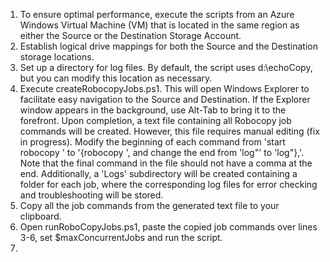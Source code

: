 1. To ensure optimal performance, execute the scripts from an Azure Windows Virtual Machine (VM) that is located in the same region as either the Source or the Destination Storage Account.
2. Establish logical drive mappings for both the Source and the Destination storage locations.
3. Set up a directory for log files. By default, the script uses d:\echoCopy, but you can modify this location as necessary.
4. Execute createRobocopyJobs.ps1. This will open Windows Explorer to facilitate easy navigation to the Source and Destination. If the Explorer window appears in the background, use Alt-Tab to bring it to the forefront. Upon completion, a text file containing all Robocopy job commands will be created. However, this file requires manual editing (fix in progress). Modify the beginning of each command from 'start robocopy ' to '{robocopy ', and change the end from 'log"' to 'log"},'. Note that the final command in the file should not have a comma at the end. Additionally, a 'Logs' subdirectory will be created containing a folder for each job, where the corresponding log files for error checking and troubleshooting will be stored.
5. Copy all the job commands from the generated text file to your clipboard.
6. Open runRoboCopyJobs.ps1, paste the copied job commands over lines 3-6, set $maxConcurrentJobs and run the script.
7. 
